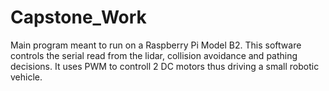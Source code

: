 # Capstone_Work
Main program meant to run on a Raspberry Pi Model B2. This software controls the serial read from the lidar, collision avoidance and pathing decisions. It uses PWM to controll 2 DC motors thus driving a small robotic vehicle.
